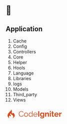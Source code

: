 # 💼

## Application
<ol>
  <li>Cache</li>
  <li>Config</li>
  <li>Controllers</li>
  <li>Core</li>
  <li>Helper</li>
  <li>Hools</li>
  <li>Language</li>
  <li>Libraries</li>
  <li>logs</li>
  <li>Models</li>
  <li>Third_party</li>
  <li>Views</li>
 </ol>
 
<svg xmlns="http://www.w3.org/2000/svg" viewBox="0 0 2100 500" width="185" height="44">
                    <style>
                        tspan { white-space:pre }
                        .shp0 { fill: #dd4814 }
                    </style>
                    <path class="shp0" d="M148.2 411C127.67 401.93 113.72 382.39 111.89 360.01C113.09 336.99 125.25 315.95 144.56 303.4C141.39 311.13 142.16 319.93 146.56 327C151.57 334 160.19 337.36 168.63 335.61C180.65 332.23 187.69 319.75 184.31 307.72C183.11 303.51 180.71 299.69 177.43 296.81C163.83 285.75 157 268.37 159.43 251C161.76 241.8 166.85 233.48 174.04 227.2C168.64 241.6 183.87 255.81 194.09 262.8C212.23 273.68 229.69 285.64 246.41 298.61C264.68 313.01 274.64 335.55 273.08 358.61C268.97 383.15 251.61 403.41 227.95 411.01C275.28 400.48 324.08 362.88 325.01 309.55C324.08 266.88 298.61 228.59 259.68 211.15L257.95 211.15C258.81 213.24 259.23 215.49 259.15 217.76C259.28 216.29 259.28 214.83 259.15 213.36C259.36 215.09 259.36 216.83 259.15 218.56C256.19 230.69 243.95 238.16 231.79 235.2C226.93 234 222.59 231.27 219.47 227.33C203.87 207.33 219.47 184.57 222.08 162.57C223.68 134.44 210.83 107.55 188.03 91.11C199.44 110.13 184.24 135.11 173.19 149.32C162.12 163.53 146.12 174.12 133.08 186.52C119.03 199.59 106.15 213.96 94.59 229.32C69.6 259.85 59.79 300.12 67.92 338.72C79.07 375.92 109.99 403.87 148.12 411.12L148.33 411.12L148.2 411Z"></path>
                    <path fill="#dd4814" d="M472.76 251.2Q472.76 233.28 478.92 215.64Q485.36 197.72 497.4 183.72Q509.44 169.72 527.08 161.04Q544.72 152.08 567.12 152.08Q593.72 152.08 612.48 164.12Q631.52 176.16 640.48 195.48L625.08 205Q620.32 195.2 613.32 188.48Q606.6 181.76 598.76 177.56Q590.92 173.36 582.52 171.68Q574.12 169.72 566 169.72Q548.08 169.72 534.36 177Q520.64 184.28 511.12 196.04Q501.88 207.8 497.12 222.64Q492.36 237.2 492.36 252.32Q492.36 268.84 497.96 283.96Q503.84 299.08 513.64 310.84Q523.72 322.32 537.16 329.32Q550.88 336.04 566.84 336.04Q575.24 336.04 583.92 334.08Q592.88 331.84 601 327.36Q609.4 322.6 616.4 315.88Q623.4 308.88 628.16 299.08L644.4 307.48Q639.64 318.68 630.96 327.36Q622.28 335.76 611.64 341.64Q601 347.52 588.96 350.6Q577.2 353.68 565.72 353.68Q545.28 353.68 528.2 344.72Q511.12 335.76 498.8 321.48Q486.48 306.92 479.48 288.72Q472.76 270.24 472.76 251.2ZM736.24 354.8Q720.28 354.8 707.12 348.92Q693.96 342.76 684.16 332.4Q674.64 322.04 669.32 308.32Q664 294.6 664 279.48Q664 264.08 669.32 250.36Q674.92 236.64 684.44 226.28Q694.24 215.92 707.4 209.76Q720.56 203.6 736.24 203.6Q751.92 203.6 765.08 209.76Q778.52 215.92 788.04 226.28Q797.84 236.64 803.16 250.36Q808.76 264.08 808.76 279.48Q808.76 294.6 803.44 308.32Q798.12 322.04 788.32 332.4Q778.8 342.76 765.36 348.92Q752.2 354.8 736.24 354.8ZM683.32 279.76Q683.32 292.08 687.52 302.72Q691.72 313.08 698.72 321.2Q706 329.04 715.52 333.52Q725.32 338 736.24 338Q747.16 338 756.68 333.52Q766.48 328.76 773.76 320.92Q781.04 312.8 785.24 302.16Q789.44 291.52 789.44 279.2Q789.44 267.16 785.24 256.52Q781.04 245.6 773.76 237.76Q766.48 229.64 756.68 225.16Q747.16 220.4 736.24 220.4Q725.32 220.4 715.8 225.16Q706.28 229.64 699 237.76Q691.72 245.88 687.52 256.8Q683.32 267.44 683.32 279.76ZM900.6 354.8Q885.48 354.8 872.6 348.64Q859.72 342.2 850.48 331.84Q841.24 321.48 835.92 308.04Q830.88 294.32 830.88 279.48Q830.88 264.08 835.92 250.36Q840.96 236.36 849.64 226Q858.6 215.64 870.64 209.76Q882.96 203.6 897.52 203.6Q916 203.6 930.28 213.4Q944.56 222.92 952.68 236.64L952.68 147.6L971.72 147.6L971.72 327.36Q971.72 335.2 978.44 335.2L978.44 352Q974.24 352.84 971.72 352.84Q965 352.84 959.96 348.64Q954.92 344.16 954.92 338L954.92 323.72Q946.24 338 931.4 346.4Q916.56 354.8 900.6 354.8ZM904.8 338Q911.8 338 919.64 335.2Q927.76 332.4 934.76 327.64Q941.76 322.6 946.52 316.16Q951.56 309.44 952.68 301.88L952.68 256.8Q949.88 249.24 944.56 242.8Q939.24 236.08 932.24 231.04Q925.52 226 917.68 223.2Q909.84 220.4 902.28 220.4Q890.52 220.4 881 225.44Q871.48 230.48 864.48 238.88Q857.76 247 854.12 257.64Q850.48 268.28 850.48 279.48Q850.48 291.24 854.68 301.88Q858.88 312.52 866.16 320.64Q873.44 328.48 883.24 333.24Q893.32 338 904.8 338ZM1077.84 354.8Q1061.88 354.8 1048.44 348.92Q1035.28 342.76 1025.48 332.4Q1015.68 321.76 1010.08 308.04Q1004.76 294.32 1004.76 278.64Q1004.76 263.24 1010.08 249.8Q1015.68 236.08 1025.2 226Q1035 215.64 1048.44 209.76Q1061.88 203.6 1077.56 203.6Q1093.52 203.6 1106.68 209.76Q1120.12 215.64 1129.64 226Q1139.16 236.36 1144.48 249.8Q1149.8 263.24 1149.8 278.36Q1149.8 280.6 1149.8 282.84Q1149.8 285.08 1149.52 285.92L1024.64 285.92Q1025.48 297.68 1029.96 307.76Q1034.72 317.56 1042 324.84Q1049.28 332.12 1058.52 336.32Q1068.04 340.24 1078.68 340.24Q1085.68 340.24 1092.68 338.28Q1099.68 336.32 1105.56 332.96Q1111.44 329.6 1116.2 324.84Q1120.96 319.8 1123.48 313.92L1140 318.4Q1136.64 326.52 1130.48 333.24Q1124.32 339.68 1116.2 344.72Q1108.08 349.48 1098.28 352.28Q1088.48 354.8 1077.84 354.8ZM1024.36 271.36L1131.6 271.36Q1130.76 259.6 1126 250.08Q1121.52 240.28 1114.24 233.28Q1107.24 226.28 1097.72 222.36Q1088.48 218.44 1077.84 218.44Q1067.2 218.44 1057.68 222.36Q1048.16 226.28 1040.88 233.28Q1033.88 240.28 1029.4 250.08Q1025.2 259.88 1024.36 271.36ZM1217.56 352L1178.92 352L1178.92 153.2L1217.56 153.2L1217.56 352ZM1311.08 352.84Q1296.24 352.84 1284.2 346.96Q1272.16 341.08 1263.2 331Q1254.52 320.64 1249.76 307.2Q1245 293.76 1245 278.64Q1245 262.68 1250.04 248.96Q1255.08 235.24 1264.04 224.88Q1273 214.52 1285.6 208.64Q1298.2 202.76 1313.32 202.76Q1330.4 202.76 1343.28 210.6Q1356.16 218.16 1364.56 231.04L1364.56 205.28L1397.32 205.28L1397.32 345Q1397.32 361.24 1391.16 374.12Q1385 387 1374.08 395.96Q1363.44 404.92 1348.32 409.68Q1333.48 414.44 1315.84 414.44Q1291.76 414.44 1275.24 406.6Q1259 398.48 1247.24 383.92L1267.68 364.04Q1276.08 374.4 1288.68 380.28Q1301.56 386.16 1315.84 386.16Q1324.52 386.16 1332.36 383.92Q1340.48 381.4 1346.64 376.36Q1352.8 371.32 1356.16 363.48Q1359.8 355.64 1359.8 345L1359.8 326.52Q1352.52 339.12 1339.36 346.12Q1326.2 352.84 1311.08 352.84ZM1323.68 322.88Q1329.84 322.88 1335.44 320.92Q1341.04 318.96 1345.8 315.6Q1350.56 312.24 1354.2 307.76Q1357.84 303.28 1359.8 298.24L1359.8 263.24Q1354.76 250.36 1343.84 242.52Q1333.2 234.68 1321.44 234.68Q1312.76 234.68 1305.76 238.6Q1298.76 242.24 1293.72 248.68Q1288.68 254.84 1285.88 262.96Q1283.36 271.08 1283.36 279.76Q1283.36 288.72 1286.44 296.56Q1289.52 304.4 1294.84 310.28Q1300.44 316.16 1307.72 319.52Q1315 322.88 1323.68 322.88ZM1567.56 260.44L1567.56 352L1530.04 352L1530.04 269.68Q1530.04 252.04 1523.88 243.92Q1517.72 235.8 1506.8 235.8Q1501.2 235.8 1495.32 238.04Q1489.44 240.28 1484.12 244.48Q1479.08 248.4 1474.88 254Q1470.68 259.6 1468.72 266.32L1468.72 352L1431.2 352L1431.2 205.28L1465.08 205.28L1465.08 232.44Q1473.2 218.44 1488.6 210.6Q1504 202.76 1523.32 202.76Q1537.04 202.76 1545.72 207.8Q1554.4 212.84 1559.16 220.96Q1563.92 229.08 1565.6 239.44Q1567.56 249.8 1567.56 260.44ZM1637.84 352L1600.32 352L1600.32 205.28L1637.84 205.28L1637.84 352ZM1637.84 184.84L1600.32 184.84L1600.32 147.6L1637.84 147.6L1637.84 184.84ZM1752.08 314.76L1759.64 344.44Q1752.08 347.8 1741.16 351.16Q1730.24 354.52 1718.2 354.52Q1710.36 354.52 1703.36 352.56Q1696.64 350.6 1691.32 346.4Q1686.28 341.92 1683.2 335.2Q1680.12 328.2 1680.12 318.4L1680.12 234.12L1660.8 234.12L1660.8 205.28L1680.12 205.28L1680.12 157.68L1717.64 157.68L1717.64 205.28L1748.44 205.28L1748.44 234.12L1717.64 234.12L1717.64 305.8Q1717.64 313.64 1721.56 317Q1725.76 320.08 1731.64 320.08Q1737.52 320.08 1743.12 318.12Q1748.72 316.16 1752.08 314.76ZM1843.64 354.8Q1826 354.8 1811.72 348.92Q1797.44 342.76 1787.36 332.4Q1777.28 322.04 1771.68 308.32Q1766.36 294.6 1766.36 279.48Q1766.36 263.8 1771.68 250.08Q1777 236.08 1787.08 225.72Q1797.16 215.08 1811.44 208.92Q1826 202.76 1843.92 202.76Q1861.84 202.76 1875.84 208.92Q1890.12 215.08 1899.92 225.44Q1910 235.8 1915.04 249.52Q1920.36 263.24 1920.36 278.08Q1920.36 281.72 1920.08 285.08Q1920.08 288.44 1919.52 290.68L1806.12 290.68Q1806.96 299.36 1810.32 306.08Q1813.68 312.8 1819 317.56Q1824.32 322.32 1831.04 324.84Q1837.76 327.36 1845.04 327.36Q1856.24 327.36 1866.04 322.04Q1876.12 316.44 1879.76 307.48L1911.96 316.44Q1903.84 333.24 1885.92 344.16Q1868.28 354.8 1843.64 354.8ZM1805.56 266.32L1881.72 266.32Q1880.32 249.8 1869.4 240Q1858.76 229.92 1843.36 229.92Q1835.8 229.92 1829.08 232.72Q1822.64 235.24 1817.6 240Q1812.56 244.76 1809.2 251.48Q1806.12 258.2 1805.56 266.32ZM2030.68 203.6L2030.68 237.76Q2013.6 238.04 2000.16 244.48Q1986.72 250.64 1980.84 263.24L1980.84 352L1943.32 352L1943.32 205.28L1977.76 205.28L1977.76 236.64Q1981.68 229.08 1987 223.2Q1992.32 217.04 1998.48 212.56Q2004.64 208.08 2010.8 205.84Q2017.24 203.32 2023.12 203.32Q2026.2 203.32 2027.6 203.32Q2029.28 203.32 2030.68 203.6Z"></path>
                </svg>
